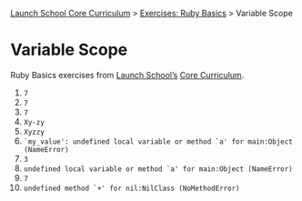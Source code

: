 [Launch School Core Curriculum](/README.md) >
[Exercises: Ruby Basics](/exercises/ruby_basics/ruby_basics_contents.md) >
Variable Scope

# Variable Scope

Ruby Basics exercises from [Launch School’s](https://launchschool.com) [Core Curriculum](https://launchschool.com/courses).

1.  `7`
2.  `7`
3.  `7`
4.  `Xy-zy`
5.  `Xyzzy`
6.  `` `my_value': undefined local variable or method `a' for main:Object (NameError) ``
7.  `3`
8.  ``undefined local variable or method `a' for main:Object (NameError)``
9.  `7`
10. ``undefined method `+' for nil:NilClass (NoMethodError)``
